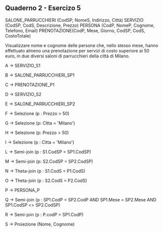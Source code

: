 ## Quaderno 2 - Esercizo 5

SALONE_PARRUCCHIERI (CodSP, NomeS, Indirizzo, Città)
SERVIZIO (CodSP, CodS, Descrizione, Prezzo)
PERSONA (CodP, NomeP, Cognome, Telefono, Email)
PRENOTAZIONE(CodP, Mese, Giorno, CodSP, CodS, CostoTotale)

Visualizzare nome e cognome delle persone che, nello stesso mese, hanno effettuato almeno una prenotazione per servizi di costo superiore ai 50 euro, in due diversi saloni di parrucchieri della città di Milano.


A -> SERVIZIO_S1

B -> SALONE_PARRUCCHIERI_SP1

C -> PRENOTAZIONE_P1

D -> SERVIZIO_S2

E -> SALONE_PARRUCCHIERI_SP2

F -> Selezione (p : Prezzo > 50)

G -> Selezione (p: Citta = 'Milano')

H -> Selezione (p: Prezzo > 50)

I -> Selezione (p : Citta = 'Milano')

L  -> Semi-join (p : S1.CodSP = SP1.CodSP)

M -> Semi-join (p: S2.CodSP = SP2.CodSP)

N -> Theta-join (p : S1.CodS = P1.CodS)

O -> Theta-join (p : S2.CodS = P2.CodS)

P -> PERSONA_P

Q -> Semi-join (p : SP1.CodP = SP2.CodP AND SP1.Mese = SP2.Mese AND SP1.CodSP <> SP2.CodSP)

R -> Semi-join (p : P.codP = SP1.CodP)

S -> Proiezione (Nome, Cognome)